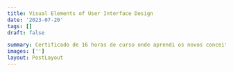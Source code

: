 ```yaml
---
title: Visual Elements of User Interface Design
date: '2023-07-20'
tags: []
draft: false

summary: Certificado de 16 horas de curso onde aprendi os novos conceitos de UI/UX com especialistas da área, obtive uma compreensão do assunto e a diferença entre eles, além de desenvolver minhas habilidades com projetos práticos.
images: ['']
layout: PostLayout
---
```

